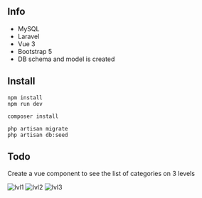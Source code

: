 ## Info

+ MySQL
+ Laravel
+ Vue 3
+ Bootstrap 5
+ DB schema and model is created

## Install

```
npm install
npm run dev
```

```
composer install
```

```
php artisan migrate
php artisan db:seed
```

## Todo

Create a vue component to see the list of categories on 3 levels

![lvl1](https://user-images.githubusercontent.com/1737065/140910778-05cd6ac9-7fde-4570-8521-c039702302ce.jpg)
![lvl2](https://user-images.githubusercontent.com/1737065/140910812-16d60c7f-348a-4e85-ae20-6742866e49fa.jpg)
![lvl3](https://user-images.githubusercontent.com/1737065/140910824-869eac88-025c-4453-bedb-62d6df98a6db.jpg)
